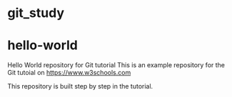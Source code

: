 # git_study
# hello-world
Hello World repository for Git tutorial
This is an example repository for the Git tutoial on https://www.w3schools.com

This repository is built step by step in the tutorial.
